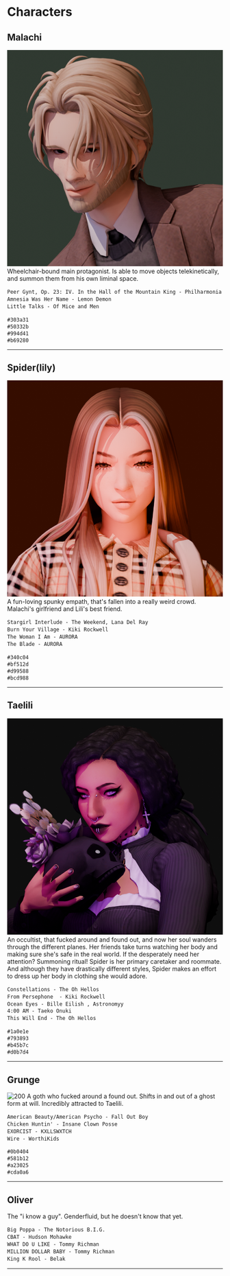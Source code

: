 # Characters
## Malachi
![200](Images/Malachi.png)
Wheelchair-bound main protagonist. Is able to move objects telekinetically, and summon them from his own liminal space.
```md unfold file:Playlist
Peer Gynt, Op. 23: IV. In the Hall of the Mountain King - Philharmonia Orchestra
Amnesia Was Her Name - Lemon Demon
Little Talks - Of Mice and Men
```

```palette
#303a31
#50332b
#994d41
#b69280
```
---
## Spider(lily)
![200](Images/Spiderlilly.png)
A fun-loving spunky empath, that's fallen into a really weird crowd. Malachi's girlfriend and Lili's best friend.
```md unfold file:Playlist
Stargirl Interlude - The Weekend, Lana Del Ray
Burn Your Village - Kiki Rockwell
The Woman I Am - AURORA
The Blade - AURORA
```

```palette
#340c04
#bf512d
#d99588
#bcd988
```
---
## Taelili
![200](Images/Toki.png)
 An occultist, that fucked around and found out, and now her soul  wanders through the different planes. Her friends take turns watching her body and making sure she's safe in the real world. If the desperately need her attention? Summoning ritual!
Spider is her primary caretaker and roommate. And although they have drastically different styles, Spider makes an effort to dress up her body in clothing she would adore.
```md unfold file:Playlist
Constellations - The Oh Hellos
From Persephone  - Kiki Rockwell
Ocean Eyes - Bille Eilish , Astronomyy
4:00 AM - Taeko Onuki
This Will End - The Oh Hellos
```

```palette
#1a0e1e
#793893
#b45b7c
#d0b7d4
```
---
## Grunge
![200](image.png)
A goth who fucked around a found out. Shifts in and out of a ghost form at will. Incredibly attracted to Taelili.
```md unfold file:Playlist
American Beauty/American Psycho - Fall Out Boy
Chicken Huntin' - Insane Clown Posse
EXORCIST - KXLLSWXTCH
Wire - WorthiKids
```

```palette
#0b0404
#581b12
#a23025
#cda0a6
```
---
## Oliver
The "i know a guy". Genderfluid, but he doesn't know that yet.
```md unfold file:Playlist
Big Poppa - The Notorious B.I.G.
CBAT - Hudson Mohawke
WHAT DO U LIKE - Tommy Richman
MILLION DOLLAR BABY - Tommy Richman
King K Rool - Belak
```
---